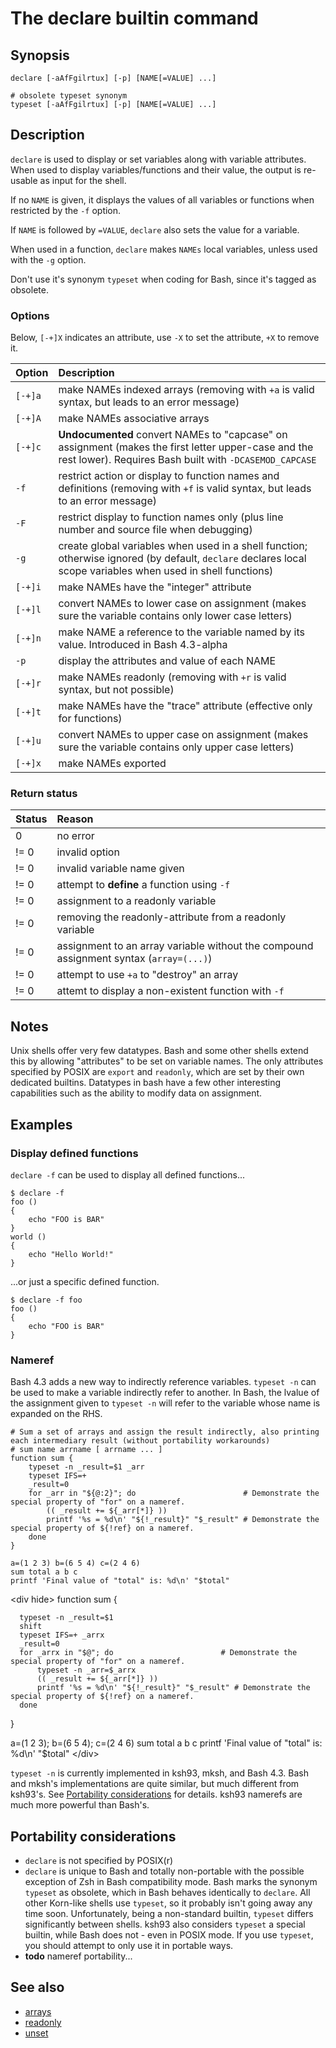 # The declare builtin command

## Synopsis

    declare [-aAfFgilrtux] [-p] [NAME[=VALUE] ...]

    # obsolete typeset synonym
    typeset [-aAfFgilrtux] [-p] [NAME[=VALUE] ...]

## Description

`declare` is used to display or set variables along with variable
attributes. When used to display variables/functions and their value,
the output is re-usable as input for the shell.

If no `NAME` is given, it displays the values of all variables or
functions when restricted by the `-f` option.

If `NAME` is followed by `=VALUE`, `declare` also sets the value for a
variable.

When used in a function, `declare` makes `NAMEs` local variables, unless
used with the `-g` option.

Don't use it's synonym `typeset` when coding for Bash, since it's tagged
as obsolete.

### Options

Below, `[-+]X` indicates an attribute, use `-X` to set the attribute,
`+X` to remove it.

| Option  | Description                                                                                                                                                    |
|:--------|:---------------------------------------------------------------------------------------------------------------------------------------------------------------|
| `[-+]a` | make NAMEs indexed arrays (removing with `+a` is valid syntax, but leads to an error message)                                                                  |
| `[-+]A` | make NAMEs associative arrays                                                                                                                                  |
| `[-+]c` | **Undocumented** convert NAMEs to "capcase" on assignment (makes the first letter upper-case and the rest lower). Requires Bash built with `-DCASEMOD_CAPCASE` |
| `-f`    | restrict action or display to function names and definitions (removing with `+f` is valid syntax, but leads to an error message)                               |
| `-F`    | restrict display to function names only (plus line number and source file when debugging)                                                                      |
| `-g`    | create global variables when used in a shell function; otherwise ignored (by default, `declare` declares local scope variables when used in shell functions)   |
| `[-+]i` | make NAMEs have the "integer" attribute                                                                                                                        |
| `[-+]l` | convert NAMEs to lower case on assignment (makes sure the variable contains only lower case letters)                                                           |
| `[-+]n` | make NAME a reference to the variable named by its value. Introduced in Bash 4.3-alpha                                                                         |
| `-p`    | display the attributes and value of each NAME                                                                                                                  |
| `[-+]r` | make NAMEs readonly (removing with `+r` is valid syntax, but not possible)                                                                                     |
| `[-+]t` | make NAMEs have the "trace" attribute (effective only for functions)                                                                                           |
| `[-+]u` | convert NAMEs to upper case on assignment (makes sure the variable contains only upper case letters)                                                           |
| `[-+]x` | make NAMEs exported                                                                                                                                            |

### Return status

| Status | Reason                                                                                 |
|:-------|:---------------------------------------------------------------------------------------|
| 0      | no error                                                                               |
| != 0   | invalid option                                                                         |
| != 0   | invalid variable name given                                                            |
| != 0   | attempt to **define** a function using `-f`                                            |
| != 0   | assignment to a readonly variable                                                      |
| != 0   | removing the readonly-attribute from a readonly variable                               |
| != 0   | assignment to an array variable without the compound assignment syntax (`array=(...)`) |
| != 0   | attempt to use `+a` to "destroy" an array                                              |
| != 0   | attemt to display a non-existent function with `-f`                                    |

## Notes

Unix shells offer very few datatypes. Bash and some other shells extend
this by allowing "attributes" to be set on variable names. The only
attributes specified by POSIX are `export` and `readonly`, which are set
by their own dedicated builtins. Datatypes in bash have a few other
interesting capabilities such as the ability to modify data on
assignment.

## Examples

### Display defined functions

`declare -f` can be used to display all defined functions...

    $ declare -f
    foo () 
    { 
        echo "FOO is BAR"
    }
    world () 
    { 
        echo "Hello World!"
    }

...or just a specific defined function.

    $ declare -f foo
    foo () 
    { 
        echo "FOO is BAR"
    }

### Nameref

Bash 4.3 adds a new way to indirectly reference variables. `typeset -n`
can be used to make a variable indirectly refer to another. In Bash, the
lvalue of the assignment given to `typeset -n` will refer to the
variable whose name is expanded on the RHS.

    # Sum a set of arrays and assign the result indirectly, also printing each intermediary result (without portability workarounds)
    # sum name arrname [ arrname ... ]
    function sum {
        typeset -n _result=$1 _arr
        typeset IFS=+
        _result=0
        for _arr in "${@:2}"; do                        # Demonstrate the special property of "for" on a nameref.
            (( _result += ${_arr[*]} ))
            printf '%s = %d\n' "${!_result}" "$_result" # Demonstrate the special property of ${!ref} on a nameref.
        done
    }

    a=(1 2 3) b=(6 5 4) c=(2 4 6)
    sum total a b c
    printf 'Final value of "total" is: %d\n' "$total"

\<div hide\> function sum {

      typeset -n _result=$1
      shift
      typeset IFS=+ _arrx
      _result=0
      for _arrx in "$@"; do                        # Demonstrate the special property of "for" on a nameref.
          typeset -n _arr=$_arrx
          (( _result += ${_arr[*]} ))
          printf '%s = %d\n' "${!_result}" "$_result" # Demonstrate the special property of ${!ref} on a nameref.
      done

}

a=(1 2 3); b=(6 5 4); c=(2 4 6) sum total a b c printf 'Final value of
"total" is: %d\n' "\$total" \</div\>

`typeset -n` is currently implemented in ksh93, mksh, and Bash 4.3. Bash
and mksh's implementations are quite similar, but much different from
ksh93's. See [Portability considerations](#portability_considerations)
for details. ksh93 namerefs are much more powerful than Bash's.

## Portability considerations

- `declare` is not specified by POSIX(r)
- `declare` is unique to Bash and totally non-portable with the possible
  exception of Zsh in Bash compatibility mode. Bash marks the synonym
  `typeset` as obsolete, which in Bash behaves identically to `declare`.
  All other Korn-like shells use `typeset`, so it probably isn't going
  away any time soon. Unfortunately, being a non-standard builtin,
  `typeset` differs significantly between shells. ksh93 also considers
  `typeset` a special builtin, while Bash does not - even in POSIX mode.
  If you use `typeset`, you should attempt to only use it in portable
  ways.
- **todo** nameref portability...

## See also

- [arrays](/syntax/arrays)
- [readonly](/commands/builtin/readonly)
- [unset](/commands/builtin/unset)
